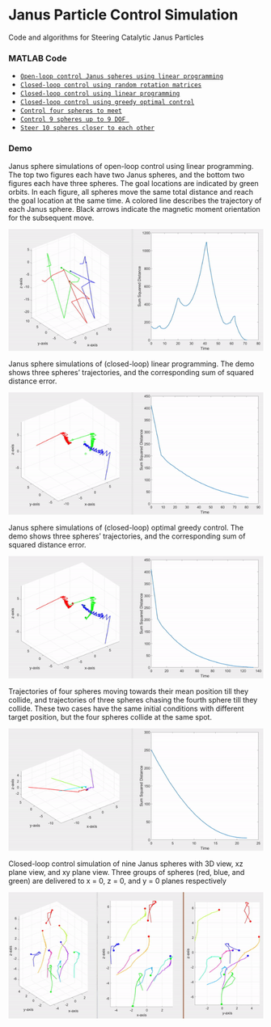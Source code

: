 # Janus Particle Control Simulation
Code and algorithms for Steering Catalytic Janus Particles
### MATLAB Code
- [`Open-loop control Janus spheres using linear programming`](./src/OpenloopControlwithLP.m)
- [`Closed-loop control using random rotation matrices`](./src/RandomRotation)
- [`Closed-loop control using linear programming`](./src/ClosedloopLP.m)
- [`Closed-loop control using greedy optimal control`](./src/GreedyOptimalControl.m)
- [`Control four spheres to meet`](./src/FourSpheresControl.m)
- [`Control 9 spheres up to 9 DOF `](./src/NineDoF.m)
- [`Steer 10 spheres closer to each other`](./src/TenSpheresControl.m)


### Demo

Janus sphere simulations of open-loop control using linear programming. 
The top two figures each have two Janus spheres, and the bottom two figures each have three spheres.
The goal locations are indicated by green orbits. 
In each figure, all spheres move the same total distance and reach the goal location at the same time. 
A colored line describes the trajectory of each Janus sphere. Black arrows indicate the magnetic moment orientation for the subsequent move.
<p align="center">
<img src="https://github.com/RoboticSwarmControl/JanusParticleControl/blob/master/Media/OpenloopLP.gif" width="600">
</p>

Janus sphere simulations of (closed-loop) linear programming. The demo shows three spheres’ trajectories, and the corresponding sum of squared distance error.
<p align="center">
<img src="https://github.com/RoboticSwarmControl/JanusParticleControl/blob/master/Media/ClosedloopLP.gif" width="600">
</p>

Janus sphere simulations of (closed-loop) optimal greedy control. The demo shows three spheres’ trajectories, and the corresponding sum of squared distance error.
<p align="center">
<img src="https://github.com/RoboticSwarmControl/JanusParticleControl/blob/master/Media/ClosedloopGreedy.gif" width="600">
</p>

Trajectories of four spheres moving towards their mean position till they collide, 
and trajectories of three spheres chasing the fourth sphere till they collide. 
These two cases have the same initial conditions with different target position, but the four spheres collide at the same spot.
<p align="center">
<img src="https://github.com/RoboticSwarmControl/JanusParticleControl/blob/master/Media/4SpheresControl.gif" width="600">
</p>

Closed-loop control simulation of nine Janus spheres with 3D view, xz plane view, and xy plane view. Three groups
of spheres (red, blue, and green) are delivered to x = 0, z = 0, and y = 0 planes respectively
<p align="center">
<img src="https://github.com/RoboticSwarmControl/JanusParticleControl/blob/master/Media/9SpheresControl.gif" width="600">
</p>
